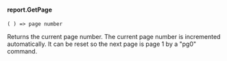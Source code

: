 #### report.GetPage

``` suneido
( ) => page number
```

Returns the current page number.
The current page number is incremented automatically.
It can be reset so the next page is page 1 by a "pg0" command.